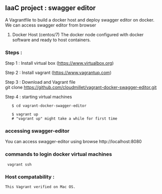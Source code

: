 ## IaaC project : swagger editor 
 A Vagrantfile to build a docker host and deploy swagger editor on docker. We can access swagger editor from browser 
 
1. Docker Host  (centos/7)
    The docker node configured with docker software and ready to host containers. 
    

### Steps :  
  Step 1 :  Install virtual box (https://www.virtualbox.org)

  Step 2 :  Install vagrant  (https://www.vagrantup.com)

  Step 3 :  Download and  Vagrant file  
       git clone https://github.com/cloudmillet/vagrant-docker-swagger-editor.git 

  Step 4  : starting virtual machines 

       $ cd vagrant-docker-swagger-editor
 
       $ vagrant up
       # "vagrant up" might take a while for first time

###  accessing swagger-editor 
You can access swagger-editor using browse http://localhost:8080 

### commands to login docker virtual machines
    

     vagrant ssh 
     
     


### Host compatability :

    This Vagrant verified on Mac OS.


